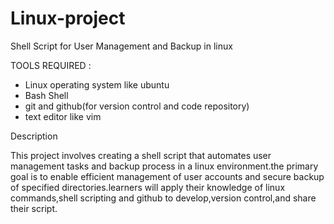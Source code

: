 # Linux-project
Shell Script for User Management and Backup in linux

TOOLS REQUIRED :
- Linux operating system like ubuntu
- Bash Shell
- git and github(for version control and code repository)
- text editor like vim


 Description 

This project involves creating a shell script that automates user management tasks and backup
process in a linux environment.the primary goal is to enable efficient management of user
accounts  and secure backup of specified directories.learners will apply their knowledge
of linux commands,shell scripting and github to develop,version control,and share their script.
